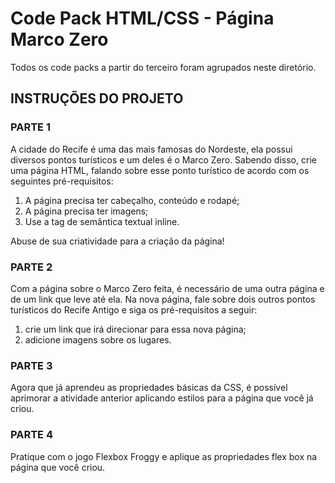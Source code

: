 # Code Pack HTML/CSS - Página Marco Zero

Todos os code packs a partir do terceiro foram agrupados neste diretório.

## INSTRUÇÕES DO PROJETO

### PARTE 1

A cidade do Recife é uma das mais famosas do Nordeste, ela possui diversos pontos turísticos e um deles é o Marco Zero. Sabendo disso, crie uma página HTML, falando sobre esse ponto turístico de acordo com os seguintes pré-requisitos:

 1. A página precisa ter cabeçalho, conteúdo e rodapé;
 2. A página precisa ter imagens;
 3. Use a tag de semântica textual inline.

 Abuse de sua criatividade para a criação da página!

### PARTE 2

Com a página sobre o Marco Zero feita, é necessário de uma outra página e de um link que leve até ela. Na nova página, fale sobre dois outros pontos turísticos do Recife Antigo e siga os pré-requisitos a seguir:

 1. crie um link que irá direcionar para essa nova página; 
 2. adicione imagens sobre os lugares.

### PARTE 3

Agora que já aprendeu as propriedades básicas da CSS, é possível aprimorar a atividade anterior aplicando estilos para a página que você já criou.

### PARTE 4

Pratique com o jogo Flexbox Froggy e aplique as propriedades flex box na página que você criou.